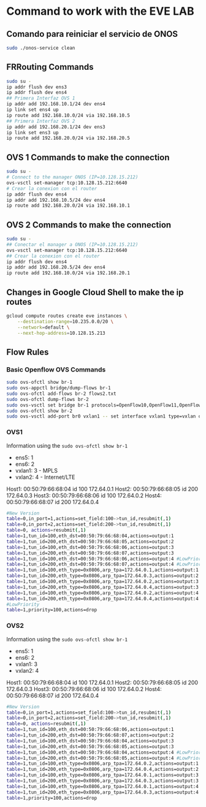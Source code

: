 # Command to work with the EVE LAB

## Comando para reiniciar el servicio de ONOS

```bash
sudo ./onos-service clean
```

## FRRouting Commands

```bash
sudo su -
ip addr flush dev ens3
ip addr flush dev ens4
## Primera Interfaz OVS 1
ip addr add 192.168.10.1/24 dev ens4
ip link set ens4 up
ip route add 192.168.10.0/24 via 192.168.10.5
## Primera Interfaz OVS 2
ip addr add 192.168.20.1/24 dev ens3
ip link set ens3 up
ip route add 192.168.20.0/24 via 192.168.20.5
```

## OVS 1 Commands to make the connection

```bash
sudo su -
# Connect to the manager ONOS (IP=10.128.15.212)
ovs-vsctl set-manager tcp:10.128.15.212:6640
# Crear la conexion con el router
ip addr flush dev ens4
ip addr add 192.168.10.5/24 dev ens4
ip route add 192.168.20.0/24 via 192.168.10.1
```

## OVS 2 Commands to make the connection

```bash
sudo su -
## Conectar el manager a ONOS (IP=10.128.15.212)
ovs-vsctl set-manager tcp:10.128.15.212:6640
## Crear la conexion con el router
ip addr flush dev ens4
ip addr add 192.168.20.5/24 dev ens4
ip route add 192.168.10.0/24 via 192.168.20.1
```

## Changes in Google Cloud Shell to make the ip routes

```bash
gcloud compute routes create eve instances \
    --destination-range=10.235.0.0/20 \
    --network=default \
    --next-hop-address=10.128.15.213
```

## Flow Rules

### Basic Openflow OVS Commands

```bash
sudo ovs-ofctl show br-1
sudo ovs-appctl bridge/dump-flows br-1
sudo ovs-ofctl add-flows br-2 flows2.txt
sudo ovs-ofctl dump-flows br-2
sudo ovs-vsctl set bridge br-1 protocols=OpenFlow10,OpenFlow11,OpenFlow12,OpenFlow13,OpenFlow14,OpenFlow15
sudo ovs-ofctl show br-2
sudo ovs-vsctl add-port br0 vxlan1 -- set interface vxlan1 type=vxlan options:remote_ip=192.168.1.2 options:key=flow options:dst_port=8472
```

### OVS1

Information using the `sudo ovs-ofctl show br-1`

* ens5:     1
* ens6:     2
* vxlan1:   3 - MPLS
* vxlan2:   4 - Internet/LTE

Host1: 00:50:79:66:68:04 id 100 172.64.0.1
Host2: 00:50:79:66:68:05 id 200 172.64.0.3
Host3: 00:50:79:66:68:06 id 100 172.64.0.2
Host4: 00:50:79:66:68:07 id 200 172.64.0.4

```bash
#New Version
table=0,in_port=1,actions=set_field:100->tun_id,resubmit(,1)
table=0,in_port=2,actions=set_field:200->tun_id,resubmit(,1) 
table=0, actions=resubmit(,1)
table=1,tun_id=100,eth_dst=00:50:79:66:68:04,actions=output:1
table=1,tun_id=200,eth_dst=00:50:79:66:68:05,actions=output:2
table=1,tun_id=100,eth_dst=00:50:79:66:68:06,actions=output:3
table=1,tun_id=200,eth_dst=00:50:79:66:68:07,actions=output:3
table=1,tun_id=100,eth_dst=00:50:79:66:68:06,actions=output:4 #LowPriority
table=1,tun_id=200,eth_dst=00:50:79:66:68:07,actions=output:4 #LowPriority
table=1,tun_id=100,eth_type=0x0806,arp_tpa=172.64.0.1,actions=output:1
table=1,tun_id=200,eth_type=0x0806,arp_tpa=172.64.0.3,actions=output:2
table=1,tun_id=100,eth_type=0x0806,arp_tpa=172.64.0.2,actions=output:3
table=1,tun_id=200,eth_type=0x0806,arp_tpa=172.64.0.4,actions=output:3
table=1,tun_id=100,eth_type=0x0806,arp_tpa=172.64.0.2,actions=output:4 #LowPriority
table=1,tun_id=200,eth_type=0x0806,arp_tpa=172.64.0.4,actions=output:4 #LowPriority
#LowPriority
table=1,priority=100,actions=drop
```

### OVS2

Information using the `sudo ovs-ofctl show br-1`

* ens5:     1
* ens6:     2
* vxlan1:   3
* vxlan2:   4

Host1: 00:50:79:66:68:04 id 100 172.64.0.1
Host2: 00:50:79:66:68:05 id 200 172.64.0.3
Host3: 00:50:79:66:68:06 id 100 172.64.0.2
Host4: 00:50:79:66:68:07 id 200 172.64.0.4

```bash
#New Version
table=0,in_port=1,actions=set_field:100->tun_id,resubmit(,1)
table=0,in_port=2,actions=set_field:200->tun_id,resubmit(,1)
table=0, actions=resubmit(,1)
table=1,tun_id=100,eth_dst=00:50:79:66:68:06,actions=output:1
table=1,tun_id=200,eth_dst=00:50:79:66:68:07,actions=output:2
table=1,tun_id=100,eth_dst=00:50:79:66:68:04,actions=output:3
table=1,tun_id=200,eth_dst=00:50:79:66:68:05,actions=output:3
table=1,tun_id=100,eth_dst=00:50:79:66:68:04,actions=output:4 #LowPriority
table=1,tun_id=200,eth_dst=00:50:79:66:68:05,actions=output:4 #LowPriority
table=1,tun_id=100,eth_type=0x0806,arp_tpa=172.64.0.2,actions=output:1
table=1,tun_id=200,eth_type=0x0806,arp_tpa=172.64.0.4,actions=output:2
table=1,tun_id=100,eth_type=0x0806,arp_tpa=172.64.0.1,actions=output:3
table=1,tun_id=200,eth_type=0x0806,arp_tpa=172.64.0.3,actions=output:3
table=1,tun_id=100,eth_type=0x0806,arp_tpa=172.64.0.1,actions=output:4 #LowPriority
table=1,tun_id=200,eth_type=0x0806,arp_tpa=172.64.0.3,actions=output:4 #LowPriority
table=1,priority=100,actions=drop
```

